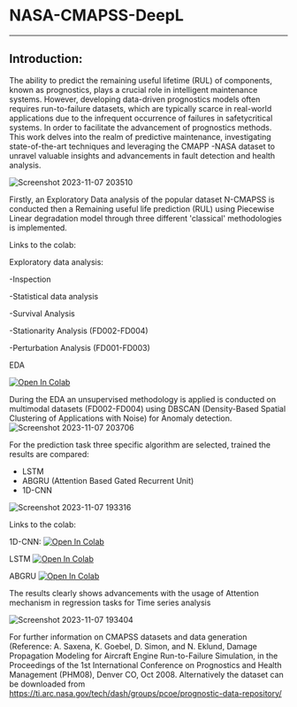 # NASA-CMAPSS-DeepL
--- 
## Introduction:
The ability to predict the remaining useful lifetime (RUL) of components, known as prognostics, plays a crucial role in intelligent maintenance systems. However, developing data-driven prognostics models often requires run-to-failure datasets, which are typically scarce in real-world applications due to the infrequent occurrence of failures in safetycritical systems. In order to facilitate the advancement of prognostics methods. This work delves into the realm of predictive maintenance, investigating state-of-the-art techniques and leveraging the CMAPP -NASA dataset to unravel valuable insights and advancements in fault detection and health analysis.



![Screenshot 2023-11-07 203510](https://github.com/Al-Moccardi/NASA-CMAPSS-DeepL/assets/150179413/57d696d8-e948-4b35-9b51-3cb90c2070fd)


Firstly, an Exploratory Data analysis of the popular dataset N-CMAPSS is conducted then a Remaining useful life prediction (RUL) using Piecewise Linear degradation model through three different 'classical' methodologies is implemented.

Links to the colab: 


Exploratory data analysis:

-Inspection

-Statistical data analysis

-Survival Analysis

-Stationarity Analysis (FD002-FD004)

-Perturbation Analysis (FD001-FD003)

EDA

[![Open In Colab](https://colab.research.google.com/assets/colab-badge.svg)](https://colab.research.google.com/drive/1lcxx4sd7ZbBMeA2bPLIBfU8WEecqNxQq?usp=drive_link)


During the EDA an unsupervised methodology is applied is conducted on multimodal datasets (FD002-FD004) using DBSCAN (Density-Based Spatial Clustering of Applications with Noise) for Anomaly detection.
![Screenshot 2023-11-07 203706](https://github.com/Al-Moccardi/NASA-CMAPSS-DeepL/assets/150179413/ecd8609f-6b61-4ae0-b11b-bb02fed78044)

For the prediction task three specific algorithm are selected, trained the results are compared:

- LSTM
- ABGRU (Attention Based Gated Recurrent Unit)
- 1D-CNN


![Screenshot 2023-11-07 193316](https://github.com/Al-Moccardi/NASA-CMAPSS-DeepL/assets/150179413/09d8d558-4166-450d-9d95-5b4068398ab6)

Links to the colab: 

1D-CNN:
[![Open In Colab](https://colab.research.google.com/assets/colab-badge.svg)](https://colab.research.google.com/drive/1knkH7Oz_FysNQuJJOoP_rpx1feHEBEba?usp=drive_link)

LSTM
[![Open In Colab](https://colab.research.google.com/assets/colab-badge.svg)](https://colab.research.google.com/drive/1DKRShd10M_hjmiUv0IagCU-2zV4gqPAu?usp=drive_link)

ABGRU
[![Open In Colab](https://colab.research.google.com/assets/colab-badge.svg)](https://colab.research.google.com/drive/19IntflwfVQ_bmGKempFigxdJjUVMqtiL?usp=drive_link)

The results clearly shows advancements with the usage of Attention mechanism in regression tasks for Time series analysis

![Screenshot 2023-11-07 193404](https://github.com/Al-Moccardi/NASA-CMAPSS-DeepL/assets/150179413/ab8d626a-1903-4f41-b446-d76cdc7069ec)

For further information on CMAPSS datasets and data generation (Reference: A. Saxena, K. Goebel, D. Simon, and N. Eklund, Damage Propagation Modeling for Aircraft Engine Run-to-Failure Simulation, in the Proceedings of the 1st International Conference on Prognostics and Health Management (PHM08), Denver CO, Oct 2008.
Alternatively the dataset can be downloaded from https://ti.arc.nasa.gov/tech/dash/groups/pcoe/prognostic-data-repository/
